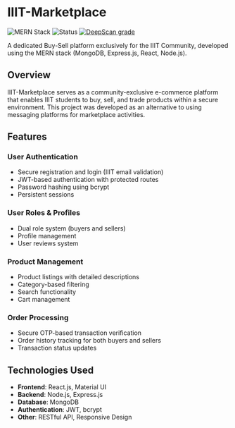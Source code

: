 # IIIT-Marketplace

![MERN Stack](https://img.shields.io/badge/Stack-MERN-blue)
![Status](https://img.shields.io/badge/Status-Completed-brightgreen)
[![DeepScan grade](https://deepscan.io/api/teams/26743/projects/29340/branches/942612/badge/grade.svg)](https://deepscan.io/dashboard#view=project&tid=26743&pid=29340&bid=942612)

A dedicated Buy-Sell platform exclusively for the IIIT Community, developed using the MERN stack (MongoDB, Express.js, React, Node.js).

## Overview

IIIT-Marketplace serves as a community-exclusive e-commerce platform that enables IIIT students to buy, sell, and trade products within a secure environment. This project was developed as an alternative to using messaging platforms for marketplace activities.

## Features

### User Authentication
- Secure registration and login (IIIT email validation)
- JWT-based authentication with protected routes
- Password hashing using bcrypt
- Persistent sessions

### User Roles & Profiles
- Dual role system (buyers and sellers)
- Profile management
- User reviews system

### Product Management
- Product listings with detailed descriptions
- Category-based filtering
- Search functionality
- Cart management

### Order Processing
- Secure OTP-based transaction verification
- Order history tracking for both buyers and sellers
- Transaction status updates

## Technologies Used

- **Frontend**: React.js, Material UI
- **Backend**: Node.js, Express.js
- **Database**: MongoDB
- **Authentication**: JWT, bcrypt
- **Other**: RESTful API, Responsive Design
